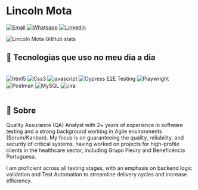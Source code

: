 # Lincoln Mota



[![Email](https://img.shields.io/badge/Microsoft_Outlook-0078D4?style=for-the-badge&logo=microsoft-outlook&logoColor=white)](mailto:lincolnk.k@hotmail.com)
[![Whatsapp](https://img.shields.io/badge/WhatsApp-25D366?style=for-the-badge&logo=whatsapp&logoColor=white)](https://api.whatsapp.com/send/?phone=5512996491481&text&type=phone_number&app_absent=0)
[![Linkedin](https://img.shields.io/badge/LinkedIn-0077B5?style=for-the-badge&logo=linkedin&logoColor=white)](https://www.linkedin.com/in/lincolnmota07/)

![Lincoln Mota GitHub stats](https://github-readme-stats.vercel.app/api?username=LincolnMota07&show_icons=true&theme=tokyonight)


## 🚀 Tecnologias que uso no meu dia a dia

<div style="display: inline_block"><br>
    <img align="center" alt="html5" src="https://img.shields.io/badge/HTML5-E34F26?style=for-the-badge&logo=html5&logoColor=white">
    <img align="center" alt="Css3" src="https://img.shields.io/badge/CSS3-1572B6?style=for-the-badge&logo=css3&logoColor=white">
    <img align="center" alt="javascript" src="https://img.shields.io/badge/JavaScript-323330?style=for-the-badge&logo=javascript&logoColor=F7DF1E">
    <img align = "center" alt="Cypress E2E Testing" src="https://img.shields.io/badge/Cypress-E2E%20Testing-04C38E?style=for-the-badge&logo=cypress&logoColor=white"  />
    <img align = "center" alt="Playwright" src="https://img.shields.io/badge/Playwright-2EAD33?style=for-the-badge&logo=playwright&logoColor=white" />
    <img align = "center" alt="Postman" src="https://img.shields.io/badge/Postman-FF6C37?style=for-the-badge&logo=postman&logoColor=white"  />
    <img align = "center" alt="MySQL" src="https://img.shields.io/badge/MySQL-4479A1?style=for-the-badge&logo=mysql&logoColor=white" />
    <img align = "center" alt="Jira" src="https://img.shields.io/badge/Jira-0052CC?style=for-the-badge&logo=jira&logoColor=white"  />




</div><br>

## 📖 Sobre
<p>Quality Assurance (QA) Analyst with 2+ years of experience in software testing and a strong background working in Agile environments (Scrum/Kanban). My focus is on guaranteeing the quality, reliability, and security of critical systems, having worked on projects for high-profile clients in the healthcare sector, including Grupo Fleury and Beneficência Portuguesa.

I am proficient across all testing stages, with an emphasis on backend logic validation and Test Automation to streamline delivery cycles and increase efficiency.</p>
